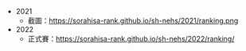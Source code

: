 -   2021
    -   截圖：https://sorahisa-rank.github.io/sh-nehs/2021/ranking.png
-   2022
    -   正式賽：https://sorahisa-rank.github.io/sh-nehs/2022/ranking/